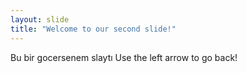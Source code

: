 ```yaml
---
layout: slide
title: "Welcome to our second slide!"
---
```

Bu bir gocersenem slaytı
Use the left arrow to go back!
